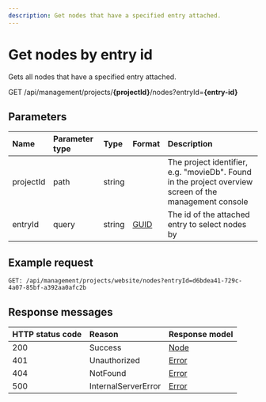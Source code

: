 ```yaml
---
description: Get nodes that have a specified entry attached.
---
```

# Get nodes by entry id

Gets all nodes that have a specified entry attached.

<span class="label label--get">GET</span> /api/management/projects/**{projectId}**/nodes?entryId=**{entry-id}**

## Parameters

| Name | Parameter type | Type | Format | Description |
| :- | :- | :- | :- | :- |
| projectId | path | string |  | The project identifier, e.g. "movieDb". Found in the project overview screen of the management console |
| entryId | query | string | [GUID](https://docs.microsoft.com/en-us/dotnet/api/system.guid) | The id of the attached entry to select nodes by |

## Example request

```http
GET: /api/management/projects/website/nodes?entryId=d6bdea41-729c-4a07-85bf-a392aa0afc2b
```

## Response messages

| HTTP status code | Reason | Response model |
|:-|:-|:-|
| 200 | Success | [Node](/model/node.md) |
| 401 | Unauthorized | [Error](/key-concepts/errors.md) |
| 404 | NotFound | [Error](/key-concepts/errors.md) |
| 500 | InternalServerError | [Error](/key-concepts/errors.md) |
